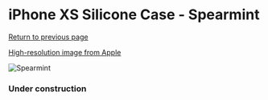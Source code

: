 # iPhone XS Silicone Case - Spearmint

[Return to previous page](/iphone_x)

[High-resolution image from Apple](https://store.storeimages.cdn-apple.com/8756/as-images.apple.com/is/MVF52?wid=4500&hei=4500&fmt=png)

<div style="width: 384px"><img src="/everypreview/MVF52.png" alt="Spearmint"></div>

### Under construction

